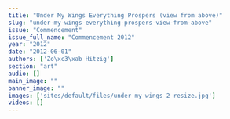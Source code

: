```yaml
---
title: "Under My Wings Everything Prospers (view from above)"
slug: "under-my-wings-everything-prospers-view-from-above"
issue: "Commencement"
issue_full_name: "Commencement 2012"
year: "2012"
date: "2012-06-01"
authors: ['Zo\xc3\xab Hitzig']
section: "art"
audio: []
main_image: ""
banner_image: ""
images: ['sites/default/files/under my wings 2 resize.jpg']
videos: []
---
```

